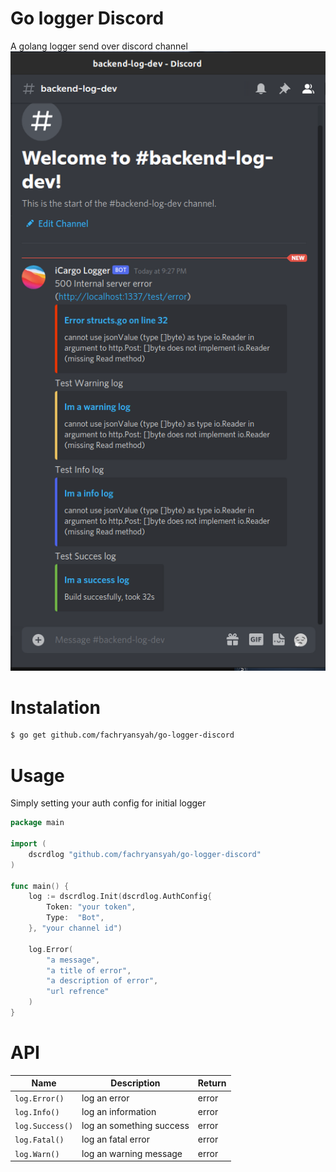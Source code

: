 # Go logger Discord
A golang logger send over discord channel
![Preview](https://github.com/fachryansyah/go-logger-discord/blob/master/ss.png)

# Instalation
```bash
$ go get github.com/fachryansyah/go-logger-discord
```

# Usage
Simply setting your auth config for initial logger
```go
package main

import (
    dscrdlog "github.com/fachryansyah/go-logger-discord"
)

func main() {
    log := dscrdlog.Init(dscrdlog.AuthConfig{
        Token: "your token",
        Type:  "Bot",
    }, "your channel id")

    log.Error(
        "a message",
        "a title of error",
        "a description of error",
        "url refrence"
    )
}
```

# API
| Name            | Description               |Return |
| ----------------|---------------------------|-------|
| `log.Error()`   | log an error              | error |
| `log.Info()`    | log an information        | error |
| `log.Success()` | log an something success  | error |
| `log.Fatal()`   | log an fatal error        | error |
| `log.Warn()`    | log an warning message    | error |